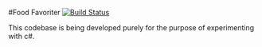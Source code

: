 #Food Favoriter
[![Build Status](https://travis-ci.org/mannion007/food-favoriter.svg?branch=master)](https://travis-ci.org/mannion007/food-favoriter)

This codebase is being developed purely for the purpose of experimenting with c#.